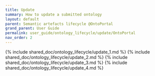 ```yaml
---
title: Update
summary: How to update a submitted ontology
layout: default
parent: Semantic artefacts lifecycle @OntoPortal
grand_parent: User Guide
permalink: user_guide/ontology_lifecycle/update/OntoPortal
nav_order: 2
---
```




{% include shared_doc/ontology_lifecycle/update_1.md  %}
{% include shared_doc/ontology_lifecycle/update_2.md  %}
{% include shared_doc/ontology_lifecycle/update_3.md  %}
{% include shared_doc/ontology_lifecycle/update_4.md  %}